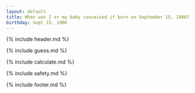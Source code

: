 ```yaml
---
layout: default
title: When was I or my baby conceived if born on September 15, 1906?
birthday: Sept 15, 1906
---
```


{% include header.md %}

{% include guess.md %}

{% include calculate.md %}

{% include safety.md %}

{% include footer.md %}




